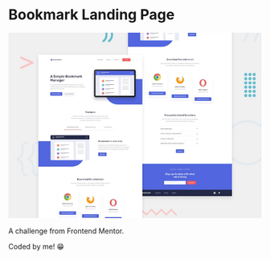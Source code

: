 # Bookmark Landing Page

![Design preview for the Bookmark landing page coding challenge](./img/desktop-preview.jpg)

A challenge from Frontend Mentor.

Coded by me! 😁
